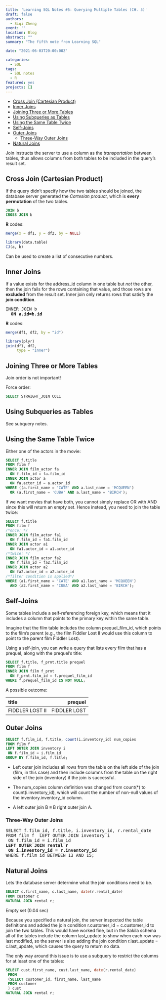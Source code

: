 ```yaml
---
title: 'Learning SQL Notes #5: Querying Multiple Tables (CH. 5)'
draft: false
authors: 
  - Siqi Zheng
event: ''
location: Blog
abstract: ""
summary: "The fifth note from Learning SQL"

date: "2021-06-03T20:00:00Z"

categories:
  - SQL
tags:
  - SQL notes
  - R
featured: yes
projects: []
---
```


- [Cross Join (Cartesian Product)](#cross-join-cartesian-product)
- [Inner Joins](#inner-joins)
- [Joining Three or More Tables](#joining-three-or-more-tables)
- [Using Subqueries as Tables](#using-subqueries-as-tables)
- [Using the Same Table Twice](#using-the-same-table-twice)
- [Self-Joins](#self-joins)
- [Outer Joins](#outer-joins)
  - [Three-Way Outer Joins](#three-way-outer-joins)
- [Natural Joins](#natural-joins)


Join instructs the server to use a column as the *transportation* between tables, thus allows columns from both tables to be included in the query’s result set. 

## Cross Join (Cartesian Product)

If the query didn’t specify how the two tables should be joined, the database server generated the *Cartesian
product*, which is **every permutation** of the two tables.  

```sql
JOIN b
CROSS JOIN b
```
**R** codes: 
```r
merge(x = df1, y = df2, by = NULL)

library(data.table)
CJ(a, b)
```

Can be used to create a list of consecutive numbers.

## Inner Joins

If a value exists for the address_id column in one table but *not* the other, then the join fails for the rows containing that value, and those rows are **excluded** from the result set. Inner join only returns rows that satisfy the **join condition**.

<pre>
INNER JOIN b
  <b>ON a.id=b.id</b>
</pre>

**R** codes: 
```r
merge(df1, df2, by = "id")

library(plyr)
join(df1, df2,
     type = "inner")
```

## Joining Three or More Tables

Join order is not important!

Force order:
```sql
SELECT STRAIGHT_JOIN COL1
```

## Using Subqueries as Tables

See subquery notes.

## Using the Same Table Twice

Either one of the actors in the movie:

```SQL
SELECT f.title 
FROM film f 
INNER JOIN film_actor fa 
  ON f.film_id = fa.film_id
INNER JOIN actor a 
  ON fa.actor_id = a.actor_id
WHERE ((a.first_name = 'CATE' AND a.last_name = 'MCQUEEN')
  OR (a.first_name = 'CUBA' AND a.last_name = 'BIRCH');
```

If we want movies that have both, you cannot simply replace OR with AND since this will return an empty set. Hence instead, you need to join the table twice:

```SQL
SELECT f.title
FROM film f 
/*once: */
INNER JOIN film_actor fa1 
  ON f.film_id = fa1.film_id
INNER JOIN actor a1
  ON fa1.actor_id = a1.actor_id 
/*twice: */
INNER JOIN film_actor fa2 
  ON f.film_id = fa2.film_id
INNER JOIN actor a2 
  ON fa2.actor_id = a2.actor_id
/*filter condition is applied*/
WHERE (a1.first_name = 'CATE' AND a1.last_name = 'MCQUEEN') 
  AND (a2.first_name = 'CUBA' AND a2.last_name = 'BIRCH');
```

## Self-Joins

Some tables include a self-referencing foreign key, which means that it includes a column that points to the primary key within the same table.

Imagine that the film table includes the column prequel_film_id, which points to the film’s parent (e.g., the film Fiddler Lost II would use this column to point to the parent film Fiddler Lost).

Using a self-join, you can write a query that lists every film that has a prequel, along with the prequel’s title:
```sql
SELECT f.title, f_prnt.title prequel 
FROM film f
INNER JOIN film f_prnt
  ON f_prnt.film_id = f.prequel_film_id 
WHERE f.prequel_film_id IS NOT NULL;
```

A possible outcome:

 | title           |      prequel |
 | :-------------- | -----------: |
 | FIDDLER LOST II | FIDDLER LOST |

## Outer Joins

```sql
SELECT f.film_id, f.title, count(i.inventory_id) num_copies  
FROM film f  
LEFT OUTER JOIN inventory i  
 ON f.film_id = i.film_id
GROUP BY f.film_id, f.title;
```

* Left outer join includes all rows from the table on the left side of the join (film, in this case) and then include columns from the table on the right side of the join (inventory) if the join is successful.

* The num_copies column definition was changed from count(*) to count(i.inventory_id), which will count the number of non-null values of the inventory.inventory_id column.

* A left outer join B $\equiv$ B right outer join A.

### Three-Way Outer Joins

<pre>
SELECT f.film_id, f.title, i.inventory_id, r.rental_date 
FROM film f  LEFT OUTER JOIN inventory i 
 ON f.film_id = i.film_id 
<b>LEFT OUTER JOIN rental r 
 ON i.inventory_id = r.inventory_id</b>
WHERE f.film_id BETWEEN 13 AND 15;
</pre>

## Natural Joins 

Lets the database server determine what the join conditions need to be.

```sql
SELECT c.first_name, c.last_name, date(r.rental_date) 
FROM customer c 
NATURAL JOIN rental r; 
```
Empty set (0.04 sec)

Because you specified a natural join, the server inspected the table definitions and added the join condition r.customer_id = c.customer_id to join the two tables. This would have worked fine, but in the Sakila schema all of the tables include the column last_update to show when each row was last modified, so the server is also adding the join condition r.last_update = c.last_update, which causes the query to return no data.

The only way around this issue is to use a subquery to restrict the columns for at least one of the tables:

```sql 
SELECT cust.first_name, cust.last_name, date(r.rental_date) 
 FROM 
 (SELECT customer_id, first_name, last_name 
 FROM customer 
 ) cust
NATURAL JOIN rental r;
```